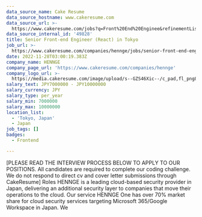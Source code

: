 ```yaml
---
data_source_name: Cake Resume
data_source_hostname: www.cakeresume.com
data_source_url: >-
  https://www.cakeresume.com/jobs?q=Front%20End%20Enginee&refinementList[lang_name][0]=E[…]tech_front-end-development&range[salary_range][min]=1000000
data_source_internal_id: '49828'
title: Senior Front-end Engineer (React) in Tokyo
job_url: >-
  https://www.cakeresume.com/companies/hennge/jobs/senior-front-end-engineer-react-23f031
date: 2022-11-28T03:00:19.383Z
company_name: HENNGE
company_page_url: 'https://www.cakeresume.com/companies/hennge'
company_logo_url: >-
  https://media.cakeresume.com/image/upload/s--GZS46Xic--/c_pad,fl_png8,h_200,w_200/v1664266162/vwbzmntcghijnaroj4cl.png
salary_text: JPY7000000 - JPY10000000
salary_currency: JPY
salary_type: per_year
salary_min: 7000000
salary_max: 10000000
location_list:
  - 'Tokyo, Japan'
  - Japan
job_tags: []
badges:
  - Frontend

---
```


[PLEASE READ THE INTERVIEW PROCESS BELOW TO APPLY TO OUR POSITIONS. All candidates are required to complete our coding challenge. We do not respond to direct cv and cover letter submissions through CakeResume] Roles HENNGE is a leading cloud-based security provider in Japan, delivering an additional security layer to companies that move their operations to the cloud. Our service HENNGE One has over 70% market share for cloud security services targeting Microsoft 365/Google Workspace in Japan. We